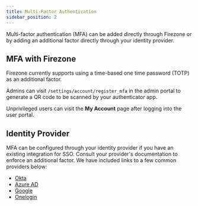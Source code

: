 ```yaml
---
title: Multi-Factor Authentication
sidebar_position: 2
---
```


Multi-factor authentication (MFA) can be added directly through Firezone
or by adding an additional factor directly through your identity provider.

## MFA with Firezone

Firezone currently supports using a time-based one time password
(TOTP) as an additional factor.

Admins can visit `/settings/account/register_mfa` in the admin portal to generate a
QR code to be scanned by your authenticator app.

Unprivileged users can visit the **My Account** page after logging into
the user portal.

## Identity Provider

MFA can be configured through your identity provider if you have an existing
integration for SSO. Consult your provider's documentation to enforce an
additional factor. We have included links to a few common providers below:

* [Okta](https://help.okta.com/en-us/Content/Topics/Security/mfa/mfa-home.htm)
* [Azure AD](https://docs.microsoft.com/en-us/azure/active-directory/authentication/concept-mfa-howitworks)
* [Google](https://support.google.com/a/answer/175197)
* [Onelogin](https://www.onelogin.com/getting-started/free-trial-plan/add-mfa)
